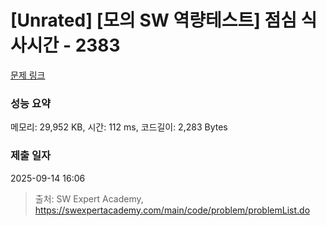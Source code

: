 # [Unrated] [모의 SW 역량테스트] 점심 식사시간 - 2383 

[문제 링크](https://swexpertacademy.com/main/code/problem/problemDetail.do?contestProbId=AV5-BEE6AK0DFAVl) 

### 성능 요약

메모리: 29,952 KB, 시간: 112 ms, 코드길이: 2,283 Bytes

### 제출 일자

2025-09-14 16:06



> 출처: SW Expert Academy, https://swexpertacademy.com/main/code/problem/problemList.do